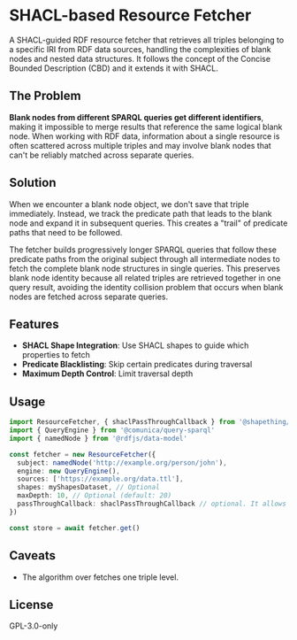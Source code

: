 # SHACL-based Resource Fetcher

A SHACL-guided RDF resource fetcher that retrieves all triples belonging to a specific IRI from RDF data sources, handling the complexities of blank nodes and nested data structures. It follows the concept of the Concise Bounded Description (CBD) and it extends it with SHACL.

## The Problem

**Blank nodes from different SPARQL queries get different identifiers**, making it impossible to merge results that reference the same logical blank node. When working with RDF data, information about a single resource is often scattered across multiple triples and may involve blank nodes that can't be reliably matched across separate queries.

## Solution

When we encounter a blank node object, we don't save that triple immediately. Instead, we track the predicate path that leads to the blank node and expand it in subsequent queries. This creates a "trail" of predicate paths that need to be followed.

The fetcher builds progressively longer SPARQL queries that follow these predicate paths from the original subject through all intermediate nodes to fetch the complete blank node structures in single queries. This preserves blank node identity because all related triples are retrieved together in one query result, avoiding the identity collision problem that occurs when blank nodes are fetched
across separate queries.

## Features

- **SHACL Shape Integration**: Use SHACL shapes to guide which properties to fetch
- **Predicate Blacklisting**: Skip certain predicates during traversal
- **Maximum Depth Control**: Limit traversal depth

## Usage

```typescript
import ResourceFetcher, { shaclPassThroughCallback } from '@shapething/resource-fetcher'
import { QueryEngine } from '@comunica/query-sparql'
import { namedNode } from '@rdfjs/data-model'

const fetcher = new ResourceFetcher({
  subject: namedNode('http://example.org/person/john'),
  engine: new QueryEngine(),
  sources: ['https://example.org/data.ttl'],
  shapes: myShapesDataset, // Optional
  maxDepth: 10, // Optional (default: 20)
  passThroughCallback: shaclPassThroughCallback // optional. It allows you to define your own logic how to the algorithm should expand.
})

const store = await fetcher.get()
```

## Caveats

- The algorithm over fetches one triple level.

## License

GPL-3.0-only
